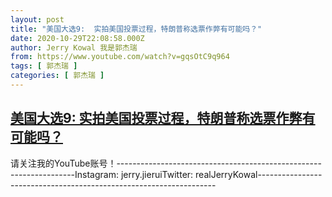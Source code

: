 ```yaml
---
layout: post
title: "美国大选9:  实拍美国投票过程，特朗普称选票作弊有可能吗？"
date: 2020-10-29T22:08:58.000Z
author: Jerry Kowal 我是郭杰瑞
from: https://www.youtube.com/watch?v=gqsOtC9q964
tags: [ 郭杰瑞 ]
categories: [ 郭杰瑞 ]
---
```

<!--1604009338000-->
[美国大选9:  实拍美国投票过程，特朗普称选票作弊有可能吗？](https://www.youtube.com/watch?v=gqsOtC9q964)
------

<div>
请关注我的YouTube账号！-------------------------------------------------------------------Instagram:  jerry.jieruiTwitter:  realJerryKowal-------------------------------------------------------------------
</div>
